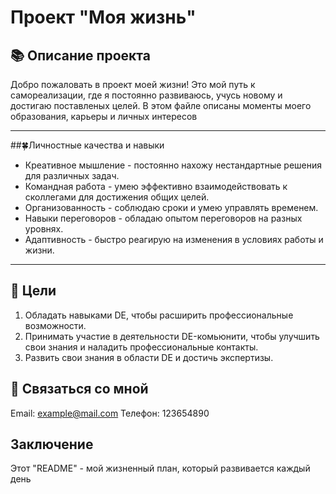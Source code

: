 # Проект "Моя жизнь"
## 📚 Описание проекта

Добро пожаловать в проект моей жизни! Это мой путь к самореализации, где я постоянно развиваюсь, учусь новому и достигаю поставленых целей. В этом файле описаны моменты моего образования, карьеры и личных интересов
________________________________________________________________________________________________________________________________________
##🍀Личностные качества и навыки
* Креативное мышление - постоянно нахожу нестандартные решения для различных задач.
* Командная работа - умею эффективно взаимодействовать к сколлегами для достижения общих целей.
* Организованность - соблюдаю сроки и умею управлять временем.
* Навыки переговоров - обладаю опытом переговоров на разных уровнях.
* Адаптивность - быстро реагирую на изменения в условиях работы и жизни.
________________________________________________________________________________________________________________________________________
## 🎯 Цели
1. Обладать навыками DE, чтобы расширить профессиональные возможности.
2. Принимать участие в деятельности DE-комьюнити, чтобы улучшить свои знания и наладить профессиональные контакты.
3. Развить свои знания в области DE и достичь экспертизы.
## 🤝 Связаться со мной
Email: example@mail.com
Телефон: 123654890
## Заключение
Этот "README" - мой жизненный план, который развивается каждый день